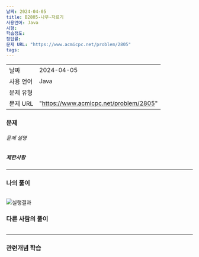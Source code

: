 ```yaml
---
날짜: 2024-04-05
title: B2805-나무-자르기
사용언어: Java
시험: 
학습정도: 
정답률: 
문제 URL: "https://www.acmicpc.net/problem/2805"
tags:
---
```


|        |                     |
| ------ | ------------------- |
| 날짜     | 2024-04-05 |
| 사용 언어  | Java                |
| 문제 유형  |   |
| 문제 URL | "https://www.acmicpc.net/problem/2805"           |



### 문제

###### 문제 설명


##### 제한사항


---

### 나의 풀이

```java

```

![실행결과](/assets/CodingTest/B2805.png)
### 다른 사람의 풀이

```java

```

---
### 관련개념 학습

